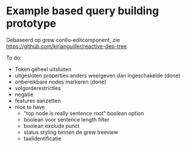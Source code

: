 # Example based query building prototype

Gebaseerd op grew conllu-editcomponent, zie https://github.com/kirianguiller/reactive-dep-tree 

To do:

* Token geheel uitsluiten
* uitgesloten properties anders weergeven dan ingeschakelde (done)
* onbereikbare nodes markeren (done)
* volgorderestricties
* negatie
* features aanzetten
* nice to have
  * "top node is really sentence root" boolean option
  * boolean voor sentence length filter
  * boolean exclude punct
  * status styling binnen de grew treeview
  * taalidentificatie

	
 
  





